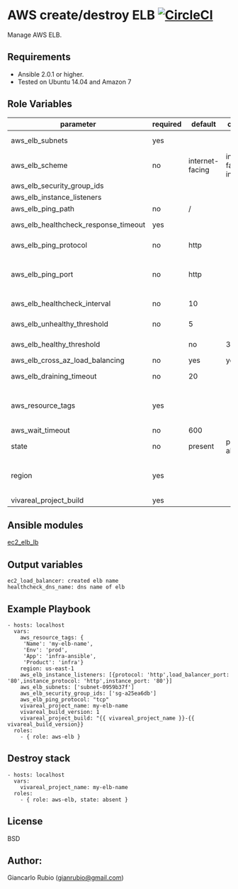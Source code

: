 AWS create/destroy ELB [![CircleCI](https://circleci.com/gh/VivaReal/ansible-aws-elb/tree/master.svg?style=svg&circle-token=b1470d6ba30e2cf1090d12dcabe5616ac822d9dc)](https://circleci.com/gh/VivaReal/ansible-aws-elb/tree/master)
=========

Manage AWS ELB.

Requirements
------------

- Ansible 2.0.1 or higher.
- Tested on Ubuntu 14.04 and Amazon 7

Role Variables
--------------

| parameter             | required | default | choices | comments |
| --------------------- | -------- | ------- | -------- |-------- |
| aws_elb_subnets | yes| | | A list of VPC subnets to use when creating ELB. Zones should be empty if using this. |
| aws_elb_scheme| no| internet-facing | internet-facing, internal|The scheme to use when creating the ELB. For a private VPC-visible ELB use 'internal'. |
| aws_elb_security_group_ids| | | |A list of security groups to apply to the elb |
| aws_elb_instance_listeners| | | | List of ports/protocols for this ELB to listen on (see [vars](defaults/main.yml)|
| aws_elb_ping_path| no | / | |The destination for the HTTP or HTTPS request. |
| aws_elb_healthcheck_response_timeout|yes | | | The amount of time to wait when receiving a response from the health check, in seconds.|
| aws_elb_ping_protocol | no| http| | The protocol to use to connect with the instance. Ping protocols: TCP, HTTP, HTTPS, and SSL|
| aws_elb_ping_port | no| http| | The port to use to connect with the instance, as a protocol:port pair. If the load balancer fails to connect with the instance at the specified port within the configured response timeout period, the instance is considered unhealthy.|
| aws_elb_healthcheck_interval| no | 10 | |The amount of time between health checks of an individual instance, in seconds. |
| aws_elb_unhealthy_threshold| no | 5 | |The number of consecutive failed health checks that must occur before declaring an EC2 instance unhealthy. |
| aws_elb_healthy_threshold | | no | 3| The number of consecutive successful health checks that must occur before declaring an EC2 instance healthy.|
| aws_elb_cross_az_load_balancing| no | yes|yes, no | Distribute load across all configured Availability Zones |
| aws_elb_draining_timeout| no |20 | | Wait a specified timeout allowing connections to drain before terminating an instance|
| aws_resource_tags  | yes  |   | | a hash/dictionary of tags to add to the new instance or for starting/stopping instance by tag; '{"key":"value"}' and '{"Env":"prod","App":"sample","Product":"platfom", "Name":"instance_name"}' |
| aws_wait_timeout | no | 600 | |  how long before wait gives up, in seconds |
| state |  no |  present |present, absent| create or destroy elb  |
| region |  yes |   || The AWS region to use. Must be specified if ec2_url is not used. If not specified then the value of the EC2_REGION environment variable, if any, is used. See http://docs.aws.amazon.com/general/latest/gr/rande.html#ec2_region  |
| vivareal_project_build | yes | | | elb name |


Ansible modules
--------------
[ec2_elb_lb](http://docs.ansible.com/ansible/ec2_elb_lb_module.html)


Output variables
--------------
    ec2_load_balancer: created elb name
    healthcheck_dns_name: dns name of elb

Example Playbook
----------------


    - hosts: localhost
      vars:
        aws_resource_tags: {
         'Name': 'my-elb-name',
         'Env': 'prod',
         'App': 'infra-ansible',
         'Product': 'infra'}
        region: us-east-1
        aws_elb_instance_listeners: [{protocol: 'http',load_balancer_port: '80',instance_protocol: 'http',instance_port: '80'}]
        aws_elb_subnets: ['subnet-0959b37f']
        aws_elb_security_group_ids: ['sg-a25ea6db']
        aws_elb_ping_protocol: "tcp"
        vivareal_project_name: my-elb-name
        vivareal_build_version: 1
        vivareal_project_build: "{{ vivareal_project_name }}-{{ vivareal_build_version}}
      roles:
        - { role: aws-elb }


Destroy stack
----------------


    - hosts: localhost
      vars:
        vivareal_project_name: my-elb-name
      roles:
        - { role: aws-elb, state: absent }

License
-------

BSD

Author:
------------------

Giancarlo Rubio (<gianrubio@gmail.com>)
